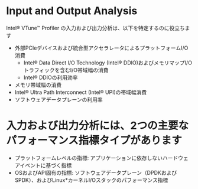 # Input and Output Analysis
Intel® VTune™ Profiler の入力および出力分析は、以下を特定するのに役立ちます
- 外部PCIeデバイスおよび統合型アクセラレータによるプラットフォームI/O消費
  -  Intel® Data Direct I/O Technology (Intel® DDIO)およびメモリマップI/Oトラフィックを含むI/O帯域幅の消費
  -  Intel® DDIOの利用効率
-  メモリ帯域幅の消費
-  Intel® Ultra Path Interconnect (Intel® UPI)の帯域幅消費
-  ソフトウェアデータプレーンの利用率

# 入力および出力分析には、2つの主要なパフォーマンス指標タイプがあります
- プラットフォームレベルの指標: アプリケーションに依存しないハードウェアイベントに基づく指標
- OSおよびAPI固有の指標: ソフトウェアデータプレーン（DPDKおよびSPDK）、およびLinux*カーネルI/Oスタックのパフォーマンス指標
